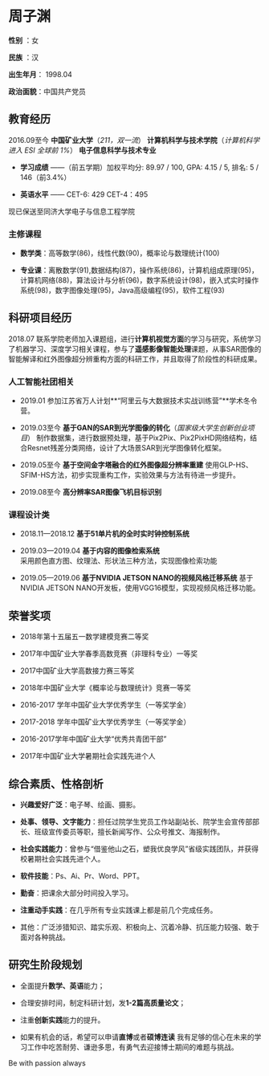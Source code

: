 # 周子渊 

**性别** ：女 

**民族** ：汉

**出生年月**： 1998.04 

**政治面貌**：中国共产党员

## 教育经历

2016.09至今 **中国矿业大学**（*211，双一流*） **计算机科学与技术学院**（*计算机科学进入 ESI 全球前 1%*） **电子信息科学与技术专业**

+ **学习成绩** ——（前五学期）加权平均分: 89.97 / 100, GPA: 4.15 / 5, 排名: 5 / 146（前3.4%）

+ **英语水平** —— CET-6: 429 CET-4：495

现已保送至同济大学电子与信息工程学院

### 主修课程

+ **数学类**：高等数学(86)，线性代数(90)，概率论与数理统计(100)

+ **专业课**：离散数学(91),数据结构(87)，操作系统(86)，计算机组成原理(95)，计算机网络(88)，算法设计与分析(96)，数字系统设计(98)，嵌入式实时操作系统(98)，数字图像处理(95)，Java高级编程(95)，软件工程(93)

## 科研项目经历
2018.07 联系学院老师加入课题组，进行**计算机视觉方面**的学习与研究，系统学习了机器学习、深度学习相关课程，参与了**遥感影像智能处理**课题，从事SAR图像的智能解译和红外图像超分辨重构方面的科研工作，并且取得了阶段性的科研成果。

### 人工智能社团相关
+ 2019.01         参加江苏省万人计划**“阿里云与大数据技术实战训练营”**学术冬令营。

+ 2019.03至今     **基于GAN的SAR到光学图像的转化**（*国家级大学生创新创业项目*） 
制作数据集，进行数据预处理，基于Pix2Pix、Pix2PixHD网络结构，结合Resnet残差分类网络，设计了大场景SAR到光学图像转化框架。


+ 2019.05至今     **基于空间金字塔融合的红外图像超分辨率重建**
使用GLP-HS、SFIM-HS方法，初步实现重构工作，实验效果与方法有待进一步提升。

+ 2019.08至今 **高分辨率SAR图像飞机目标识别**

### 课程设计类
+ 2018.11—2018.12 **基于51单片机的全时实时钟控制系统**

+ 2019.03—2019.04 **基于内容的图像检索系统**  
采用颜色直方图、纹理法、形状法三种方法，实现图像检索功能

+ 2019.05—2019.06 **基于NVIDIA JETSON NANO的视频风格迁移系统**
基于NVIDIA JETSON NANO开发板，使用VGG16模型，实现视频风格迁移功能。

## 荣誉奖项

+ 2018年第十五届五一数学建模竞赛二等奖

+ 2017年中国矿业大学春季高数竞赛（非理科专业）一等奖
    
+ 2017中国矿业大学高数接力赛三等奖
	
+ 2018年中国矿业大学《概率论与数理统计》竞赛一等奖

+ 2016-2017 学年中国矿业大学优秀学生（一等奖学金）

+ 2017-2018 学年中国矿业大学优秀学生（一等奖学金）
	
+ 2016-2017学年中国矿业大学“优秀共青团干部”
	
+ 2017年中国矿业大学暑期社会实践先进个人
	
## 综合素质、性格剖析

+ **兴趣爱好广泛**：电子琴、绘画、摄影。

+ **处事、领导、文字能力**：担任过院学生党员工作站副站长、院学生会宣传部部长、班级宣传委员等职，擅长新闻写作、公众号推文、海报制作。

+ **社会实践能力**：曾参与“借鉴他山之石，塑我优良学风”省级实践团队，并获得校暑期社会实践先进个人。

+ **软件技能**：Ps、Ai、Pr、Word、PPT。

+ **勤奋**：把课余大部分时间投入学习。

+ **注重动手实践**：在几乎所有专业实践课上都是前几个完成任务。

+ 其他：广泛涉猎知识、踏实乐观、积极向上、沉着冷静、抗压能力较强、敢于面对各种挑战。

## 研究生阶段规划
+ 全面提升**数学、英语**能力；

+ 合理安排时间，制定科研计划，发**1-2篇高质量论文**；

+ 注重**创新实践**能力的提升。

+ 如果有机会的话，希望可以申请**直博**或者**硕博连读**
我有足够的信心在未来的学习工作中吃苦耐劳、谦逊多思，有勇气去迎接博士期间的难题与挑战。

Be with passion always
